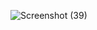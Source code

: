![Screenshot (39)](https://github.com//Lab7Web/assets/115928747/3e270ec4-03d4-43f6-bbae-dec199316cde)
